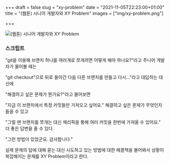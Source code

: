 +++
draft = false
slug = "xy-problem"
date = "2021-11-05T22:23:00+01:00"
title = "(웹툰) 시니어 개발자와 XY Problem"
images = ["img/xy-problem.png"]

+++

<img src="/img/xy-problem.png" alt="(웹툰) 시니어 개발자와 XY Problem" />

### 스크립트

"git을 이용해 브랜치 하나를 여러개로 쪼개려면 어떻게 해야 하나요?"라고 주니어 개발자가 물어볼 때는 

"git checkout"으로 뒤로 돌아간 다음 다른 브랜치를 만들고 다시..."라고 대답하는 대신에

"해결하고 싶은 문제가 뭔가요?"라고 물어보면

"지금 이 브랜치에서 특정 커밋들만 가져오고 싶어요." 해결하고 싶은 문제가 무엇인지 들을 수 있고

"그럴 땐 브랜치를 쪼개는 대신 체리픽을 통해 여러 커밋을 한번에 가져올 수 있어요." 더 좋은 답변을 줄 수 있다.

"그런 방법이 있었군요. 감사합니다."

실제 문제의 답에 대해 묻는 대신 시도하고 있는 방법에 대한 해결책을 물어봐서 상황이 복잡해지는 문제를 XY Problem이라고 한다.